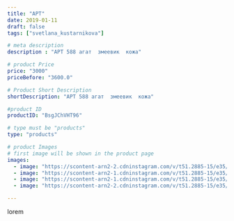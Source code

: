 ```yaml
---
title: "АРТ"
date: 2019-01-11
draft: false
tags: ["svetlana_kustarnikova"]

# meta description
description : "АРТ 588 агат  змеевик  кожа"

# product Price
price: "3000"
priceBefore: "3600.0"

# Product Short Description
shortDescription: "АРТ 588 агат  змеевик  кожа"

#product ID
productID: "BsgJChVHT96"

# type must be "products"
type: "products"

# product Images
# first image will be shown in the product page
images:
  - image: "https://scontent-arn2-2.cdninstagram.com/v/t51.2885-15/e35/47582350_547972772369585_3939062843576270726_n.jpg?_nc_ht=scontent-arn2-2.cdninstagram.com&_nc_cat=105&_nc_ohc=P59B1HMzY5IAX8qqnyp&se=7&tp=1&oh=83c66bdca353358319a6bc596f99a8a9&oe=605FF9EC&ig_cache_key=MTk1NDYwMTk5MDE0MDgxNjI5Nw%3D%3D.2"
  - image: "https://scontent-arn2-1.cdninstagram.com/v/t51.2885-15/e35/47692349_125513711824910_4548457067488620939_n.jpg?_nc_ht=scontent-arn2-1.cdninstagram.com&_nc_cat=102&_nc_ohc=ceTtHu3PWNQAX899m4e&se=7&tp=1&oh=88c56527515cee9efbce37632768c340&oe=60619858&ig_cache_key=MTk1NDYwMTk5MDEzMjM3MzM2NQ%3D%3D.2"
  - image: "https://scontent-arn2-1.cdninstagram.com/v/t51.2885-15/e35/47694310_614659025610645_4759333823426171206_n.jpg?_nc_ht=scontent-arn2-1.cdninstagram.com&_nc_cat=109&_nc_ohc=ayqG7m_sf7EAX810fj2&se=7&tp=1&oh=c878a87fb5cf0d89e8bd10bed05d2bd1&oe=605EB437&ig_cache_key=MTk1NDYwMTk5MDEyNDEzMzkwMQ%3D%3D.2"
  - image: "https://scontent-arn2-2.cdninstagram.com/v/t51.2885-15/e35/49933496_1054520708085192_5353622603864577231_n.jpg?_nc_ht=scontent-arn2-2.cdninstagram.com&_nc_cat=100&_nc_ohc=9qm6Hl25lQgAX99dkyF&tp=1&oh=a29ee09c39aceb9549b0bf6e0d57eff7&oe=605F5F50&ig_cache_key=MTk1NDYwMTk5MDE0MDkwODIyMQ%3D%3D.2"

---
```

lorem
